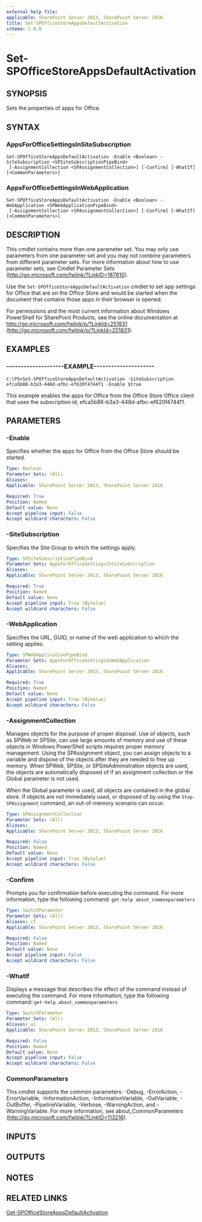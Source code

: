 ```yaml
---
external help file: 
applicable: SharePoint Server 2013, SharePoint Server 2016
title: Set-SPOfficeStoreAppsDefaultActivation
schema: 2.0.0
---
```


# Set-SPOfficeStoreAppsDefaultActivation

## SYNOPSIS
Sets the properties of apps for Office.


## SYNTAX

### AppsForOfficeSettingsInSiteSubscription
```
Set-SPOfficeStoreAppsDefaultActivation -Enable <Boolean> -SiteSubscription <SPSiteSubscriptionPipeBind>
 [-AssignmentCollection <SPAssignmentCollection>] [-Confirm] [-WhatIf] [<CommonParameters>]
```

### AppsForOfficeSettingsInWebApplication
```
Set-SPOfficeStoreAppsDefaultActivation -Enable <Boolean> -WebApplication <SPWebApplicationPipeBind>
 [-AssignmentCollection <SPAssignmentCollection>] [-Confirm] [-WhatIf] [<CommonParameters>]
```

## DESCRIPTION
This cmdlet contains more than one parameter set.
You may only use parameters from one parameter set and you may not combine parameters from different parameter sets.
For more information about how to use parameter sets, see Cmdlet Parameter Sets (http://go.microsoft.com/fwlink/?LinkID=187810).

Use the `Set-SPOfficeStoreAppsDefaultActivation` cmdlet to set app settings for Office that are on the Office Store and would be started when the document that contains those apps in their browser is opened.

For permissions and the most current information about Windows PowerShell for SharePoint Products, see the online documentation at http://go.microsoft.com/fwlink/p/?LinkId=251831 (http://go.microsoft.com/fwlink/p/?LinkId=251831).


## EXAMPLES

### --------------------EXAMPLE---------------------
```
C:\PS>Set-SPOfficeStoreAppsDefaultActivation -SiteSubscription efca5b88-b3a3-448d-afbc-ef620f4744f1 -Enable $true
```

This example enables the apps for Office from the Office Store Office client that uses the subscription id, efca5b88-b3a3-448d-afbc-ef620f4744f1.


## PARAMETERS

### -Enable
Specifies whether the apps for Office from the Office Store should be started.

```yaml
Type: Boolean
Parameter Sets: (All)
Aliases: 
Applicable: SharePoint Server 2013, SharePoint Server 2016

Required: True
Position: Named
Default value: None
Accept pipeline input: False
Accept wildcard characters: False
```

### -SiteSubscription
Specifies the Site Group to which the settings apply.

```yaml
Type: SPSiteSubscriptionPipeBind
Parameter Sets: AppsForOfficeSettingsInSiteSubscription
Aliases: 
Applicable: SharePoint Server 2013, SharePoint Server 2016

Required: True
Position: Named
Default value: None
Accept pipeline input: True (ByValue)
Accept wildcard characters: False
```

### -WebApplication
Specifies the URL, GUID, or name of the web application to which the setting applies.

```yaml
Type: SPWebApplicationPipeBind
Parameter Sets: AppsForOfficeSettingsInWebApplication
Aliases: 
Applicable: SharePoint Server 2013, SharePoint Server 2016

Required: True
Position: Named
Default value: None
Accept pipeline input: True (ByValue)
Accept wildcard characters: False
```

### -AssignmentCollection
Manages objects for the purpose of proper disposal.
Use of objects, such as SPWeb or SPSite, can use large amounts of memory and use of these objects in Windows PowerShell scripts requires proper memory management.
Using the SPAssignment object, you can assign objects to a variable and dispose of the objects after they are needed to free up memory.
When SPWeb, SPSite, or SPSiteAdministration objects are used, the objects are automatically disposed of if an assignment collection or the Global parameter is not used.

When the Global parameter is used, all objects are contained in the global store.
If objects are not immediately used, or disposed of by using the `Stop-SPAssignment` command, an out-of-memory scenario can occur.

```yaml
Type: SPAssignmentCollection
Parameter Sets: (All)
Aliases: 
Applicable: SharePoint Server 2013, SharePoint Server 2016

Required: False
Position: Named
Default value: None
Accept pipeline input: True (ByValue)
Accept wildcard characters: False
```

### -Confirm
Prompts you for confirmation before executing the command.
For more information, type the following command: `get-help about_commonparameters`

```yaml
Type: SwitchParameter
Parameter Sets: (All)
Aliases: cf
Applicable: SharePoint Server 2013, SharePoint Server 2016

Required: False
Position: Named
Default value: None
Accept pipeline input: False
Accept wildcard characters: False
```

### -WhatIf
Displays a message that describes the effect of the command instead of executing the command.
For more information, type the following command: `get-help about_commonparameters`

```yaml
Type: SwitchParameter
Parameter Sets: (All)
Aliases: wi
Applicable: SharePoint Server 2013, SharePoint Server 2016

Required: False
Position: Named
Default value: None
Accept pipeline input: False
Accept wildcard characters: False
```

### CommonParameters
This cmdlet supports the common parameters: -Debug, -ErrorAction, -ErrorVariable, -InformationAction, -InformationVariable, -OutVariable, -OutBuffer, -PipelineVariable, -Verbose, -WarningAction, and -WarningVariable. For more information, see about_CommonParameters (http://go.microsoft.com/fwlink/?LinkID=113216).

## INPUTS

## OUTPUTS

## NOTES

## RELATED LINKS

[Get-SPOfficeStoreAppsDefaultActivation](Get-SPOfficeStoreAppsDefaultActivation.md)
